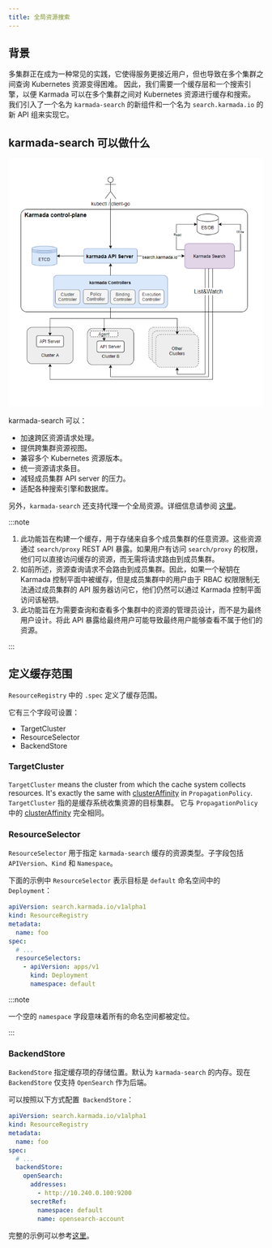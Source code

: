 ```yaml
---
title: 全局资源搜索
---
```


## 背景

多集群正在成为一种常见的实践，它使得服务更接近用户，但也导致在多个集群之间查询 Kubernetes 资源变得困难。
因此，我们需要一个缓存层和一个搜索引擎，以便 Karmada 可以在多个集群之间对 Kubernetes 资源进行缓存和搜索。
我们引入了一个名为 `karmada-search` 的新组件和一个名为 `search.karmada.io` 的新 API 组来实现它。

## karmada-search 可以做什么

![karmada-search](../../resources/key-features/unified-search.png)

karmada-search 可以：

* 加速跨区资源请求处理。
* 提供跨集群资源视图。
* 兼容多个 Kubernetes 资源版本。
* 统一资源请求条目。
* 减轻成员集群 API server 的压力。
* 适配各种搜索引擎和数据库。

另外，`karmada-search` 还支持代理一个全局资源。详细信息请参阅 [这里](./proxy-global-resource.md)。

:::note

1. 此功能旨在构建一个缓存，用于存储来自多个成员集群的任意资源。这些资源通过 `search/proxy` REST API 暴露。如果用户有访问 `search/proxy` 的权限，他们可以直接访问缓存的资源，而无需将请求路由到成员集群。
1. 如前所述，资源查询请求不会路由到成员集群。因此，如果一个秘钥在 Karmada 控制平面中被缓存，但是成员集群中的用户由于 RBAC 权限限制无法通过成员集群的 API 服务器访问它，他们仍然可以通过 Karmada 控制平面访问该秘钥。
1. 此功能旨在为需要查询和查看多个集群中的资源的管理员设计，而不是为最终用户设计。将此 API 暴露给最终用户可能导致最终用户能够查看不属于他们的资源。

:::

## 定义缓存范围

`ResourceRegistry` 中的 `.spec` 定义了缓存范围。

它有三个字段可设置：

- TargetCluster
- ResourceSelector
- BackendStore

### TargetCluster

`TargetCluster` means the cluster from which the cache system collects resources.
It's exactly the same with [clusterAffinity](../scheduling/resource-propagating.md#deploy-deployment-into-a-specified-set-of-target-clusters) in `PropagationPolicy`.
`TargetCluster` 指的是缓存系统收集资源的目标集群。
它与 `PropagationPolicy` 中的 [clusterAffinity](../scheduling/resource-propagating.md#deploy-deployment-into-a-specified-set-of-target-clusters) 完全相同。

### ResourceSelector

`ResourceSelector` 用于指定 `karmada-search` 缓存的资源类型。子字段包括 `APIVersion`、`Kind` 和 `Namespace`。

下面的示例中 `ResourceSelector` 表示目标是 `default` 命名空间中的 `Deployment`：

```yaml
apiVersion: search.karmada.io/v1alpha1
kind: ResourceRegistry
metadata:
  name: foo
spec:
  # ...
  resourceSelectors:
    - apiVersion: apps/v1
      kind: Deployment
      namespace: default
```

:::note

一个空的 `namespace` 字段意味着所有的命名空间都被定位。

:::

### BackendStore

`BackendStore` 指定缓存项的存储位置。默认为 `karmada-search` 的内存。现在 `BackendStore` 仅支持 `OpenSearch` 作为后端。

可以按照以下方式配置` BackendStore`：

```yaml
apiVersion: search.karmada.io/v1alpha1
kind: ResourceRegistry
metadata:
  name: foo
spec:
  # ...
  backendStore:
    openSearch:
      addresses:
        - http://10.240.0.100:9200
      secretRef:
        namespace: default
        name: opensearch-account
```

完整的示例可以参考[这里](../../tutorials/karmada-search.md)。